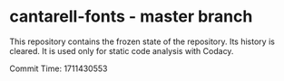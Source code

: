 # cantarell-fonts - master branch

This repository contains the frozen state of the repository.
Its history is cleared. It is used only for static code
analysis with Codacy.

Commit Time: 1711430553